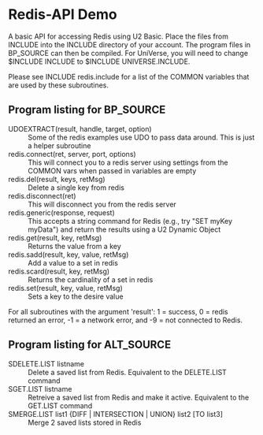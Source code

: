 Redis-API Demo
==============

A basic API for accessing Redis using U2 Basic. Place the files from INCLUDE into the INCLUDE directory of your account. The program files in BP_SOURCE can then be compiled.  For UniVerse, you will need to change $INCLUDE INCLUDE to $INCLUDE UNIVERSE.INCLUDE.

Please see INCLUDE redis.include for a list of the COMMON variables that are used by these subroutines.

Program listing for BP_SOURCE
---------------

<dl>
<dt>UDOEXTRACT(result, handle, target, option)</dt>
<dd>Some of the redis examples use UDO to pass data around. This is just a helper subroutine</dd>
<dt>redis.connect(ret, server, port, options)</dt>
<dd>This will connect you to a redis server using settings from the COMMON vars when passed in variables are empty</dd>
<dt>redis.del(result, keys, retMsg)</dt>
<dd>Delete a single key from redis</dd>
<dt>redis.disconnect(ret)</dt>
<dd>This will disconnect you from the redis server</dd>
<dt>redis.generic(response, request)</dt>
<dd>This accepts a string command for Redis (e.g., try "SET myKey myData") and return the results using a U2 Dynamic Object</dd>
<dt>redis.get(result, key, retMsg)</dt>
<dd>Returns the value from a key</dd>
<dt>redis.sadd(result, key, value, retMsg)</dt>
<dd>Add a value to a set in redis</dd>
<dt>redis.scard(result, key, retMsg)</dt>
<dd>Returns the cardinality of a set in redis</dd>
<dt>redis.set(result, key, value, retMsg)</dt>
<dd>Sets a key to the desire value</dd>
</dl>

For all subroutines with the argument 'result': 1 = success, 0 = redis returned an error, -1 = a network error, and -9 = not connected to Redis.  


Program listing for ALT_SOURCE
---------------
<dl>
<dt>SDELETE.LIST listname</dt>
<dd>Delete a saved list from Redis. Equivalent to the DELETE.LIST command</dd>

<dt>SGET.LIST listname</dt>
<dd>Retreive a saved list from Redis and make it active. Equivalent to the GET.LIST command</dd>
<dt>SMERGE.LIST list1 {DIFF | INTERSECTION | UNION} list2 [TO list3]</dt>
<dd>Merge 2 saved lists stored in Redis</dd>
</dl>
